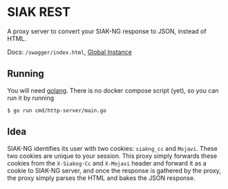 # SIAK REST

A proxy server to convert your SIAK-NG response to JSON, instead of HTML.

Docs: `/swagger/index.html`, [Global Instance](https://siak-rest.up.railway.app/swagger/index.html)

## Running

You will need [golang](https://go.dev/). There is no docker compose script (yet), so you can run it by running

```
$ go run cmd/http-server/main.go
```

## Idea

SIAK-NG identifies its user with two cookies: `siakng_cc` and `Mojavi`. These two cookies are unique to your session.
This proxy simply forwards these cookies from the `X-Siakng-Cc` and `X-Mojavi` header and forward it as a cookie to
SIAK-NG server, and once the response is gathered by the proxy, the proxy simply parses the HTML and bakes the JSON
response.
